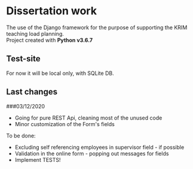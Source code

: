 # Dissertation work

The use of the Django framework for the purpose of supporting the KRIM teaching load planning.\
Project created with **Python v3.6.7**

## Test-site

For now it will be local only, with SQLite DB.

## Last changes
###03/12/2020

- Going for pure REST Api, cleaning most of the unused code
- Minor customization of the Form's fields

To be done:

- Excluding self referencing employees in supervisor field - if possible
- Validation in the online form - popping out messages for fields
- Implement TESTS!
